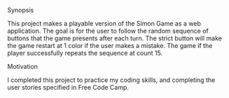 Synopsis

This project makes a playable version of the Simon Game as a web application. The goal is for the user to follow the random sequence of buttons that the game presents after each turn. The strict button will make the game restart at 1 color if the user makes a mistake. The game if the player successfully repeats the sequence at count 15.

Motivation

I completed this project to practice my coding skills, and completing the user stories specified in Free Code Camp.
